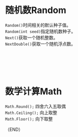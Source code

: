 # 随机数Random    

`Random()`时间相关的默认种子值。  
`Random(int seed)`指定随机数种子。  
`Next()`获取一个随机整数。    
`NextDouble()`获取一个随机浮点数。    


<br />
<br />
<br />
<br />

# 数学计算Math    

`Math.Round();`  四舍六入五取偶  
`Math.Ceiling();`    向上取整    
`Math.Floor();`  向下取整  


（END）  